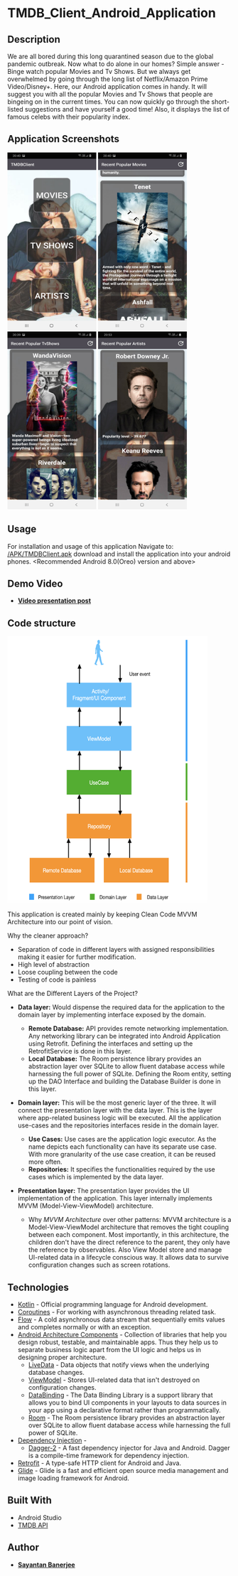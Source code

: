 # TMDB_Client_Android_Application
## Description

We are all bored during this long quarantined season due to the global pandemic outbreak. Now what to do alone in our homes? Simple answer - Binge watch popular Movies and Tv Shows. But we always get overwhelmed by going through the long list of Netflix/Amazon Prime Video/Disney+. Here, our Android application comes in handy. It will suggest you with all the popular Movies and Tv Shows that people are bingeing on in the current times. You can now quickly go through the short-listed suggestions and have yourself a good time! Also, it displays the list of famous celebs with their popularity index.

## Application Screenshots

<img src="images/home.jpg" width="200" height ="400">  <img src="images/movies.jpg" width="200" height ="400">  <img src="images/tv.jpg" width="200" height ="400">  <img src="images/artist.jpg" width="200" height ="400">

## Usage

For installation and usage of this application
Navigate to: [/APK/TMDBClient.apk](https://github.com/SayantanBanerjee16/TMDBClient/tree/main/APK) download and install the application into your android phones. <Recommended Android 8.0(Oreo) version and above>

## Demo Video

* <a href="https://www.linkedin.com/posts/sayantan-banerjee-iiitgwalior_androiddevelopment-room-retrofit-activity-6767763474492751872-uyXu"> **Video presentation post** </a>

## Code structure

<img src="images/cleancodearchitecture.png" width="450" height ="600">

This application is created mainly by keeping Clean Code MVVM Architecture into our point of vision. 

Why the cleaner approach?

- Separation of code in different layers with assigned responsibilities making it easier for further modification.
- High level of abstraction
- Loose coupling between the code
- Testing of code is painless

What are the Different Layers of the Project?

- **Data layer:** Would dispense the required data for the application to the domain layer by implementing interface exposed by the domain.
  - **Remote Database:** API provides remote networking implementation. Any networking library can be integrated into Android Application using Retrofit. Defining the interfaces and setting up the RetrofitService is done in this layer.
  - **Local Database:** The Room persistence library provides an abstraction layer over SQLite to allow fluent database access while harnessing the full power of SQLite. Defining the Room entity, setting up the DAO Interface and building the Database Builder is done in this layer.

- **Domain layer:** This will be the most generic layer of the three. It will connect the presentation layer with the data layer. This is the layer where app-related business logic will be executed. All the application use-cases and the repositories interfaces reside in the domain layer.
  - **Use Cases:** Use cases are the application logic executor. As the name depicts each functionality can have its separate use case. With more granularity of the use case creation, it can be reused more often.
  - **Repositories:** It specifies the functionalities required by the use cases which is implemented by the data layer. 

- **Presentation layer:** The presentation layer provides the UI implementation of the application. This layer internally implements MVVM (Model-View-ViewModel) architecture.
  - Why _MVVM Architecture_ over other patterns: MVVM architecture is a Model-View-ViewModel architecture that removes the tight coupling between each component. Most importantly, in this architecture, the children don't have the direct reference to the parent, they only have the reference by observables. Also View Model store and manage UI-related data in a lifecycle conscious way. It allows data to survive configuration changes such as screen rotations.

## Technologies

- [Kotlin](https://kotlinlang.org/) - Official programming language for Android development.
- [Coroutines](https://kotlinlang.org/docs/reference/coroutines-overview.html) - For working with asynchronous threading related task.
- [Flow](https://kotlin.github.io/kotlinx.coroutines/kotlinx-coroutines-core/kotlinx.coroutines.flow/-flow/) - A cold asynchronous data stream that sequentially emits values and completes normally or with an exception.
- [Android Architecture Components](https://developer.android.com/topic/libraries/architecture) - Collection of libraries that help you design robust, testable, and maintainable apps. Thus they help us to separate business logic apart from the UI logic and helps us in designing proper architecture.
  - [LiveData](https://developer.android.com/topic/libraries/architecture/livedata) - Data objects that notify views when the underlying database changes.
  - [ViewModel](https://developer.android.com/topic/libraries/architecture/viewmodel) - Stores UI-related data that isn't destroyed on configuration changes. 
  - [DataBinding](https://developer.android.com/topic/libraries/data-binding) - The Data Binding Library is a support library that allows you to bind UI components in your layouts to data sources in your app using a declarative format rather than programmatically.
  - [Room](https://developer.android.com/topic/libraries/architecture/room) - The Room persistence library provides an abstraction layer over SQLite to allow fluent database access while harnessing the full power of SQLite.
- [Dependency Injection](https://developer.android.com/training/dependency-injection) - 
  - [Dagger-2](https://github.com/google/dagger) - A fast dependency injector for Java and Android. Dagger is a compile-time framework for dependency injection.
- [Retrofit](https://square.github.io/retrofit/) - A type-safe HTTP client for Android and Java.
- [Glide](https://github.com/bumptech/glide) - Glide is a fast and efficient open source media management and image loading framework for Android.

## Built With

* Android Studio
* [TMDB API](https://developers.themoviedb.org/3/getting-started/introduction)

## Author

* <a href="https://www.linkedin.com/in/sayantan-banerjee-iiitgwalior/">  **Sayantan Banerjee** </a>
